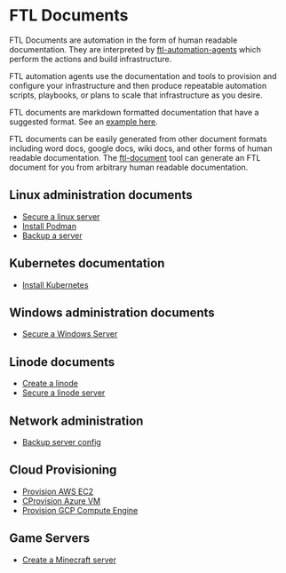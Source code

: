 # FTL Documents

FTL Documents are automation in the form of human readable documentation.  They
are interpreted by [ftl-automation-agents]() which perform the actions and build
infrastructure.

FTL automation agents use the documentation and tools to provision and configure
your infrastructure and then produce repeatable automation scripts, playbooks, or
plans to scale that infrastructure as you desire.

FTL documents are markdown formatted documentation that have a suggested
format. See an [example here](examples/example-ftl-document.md).

FTL documents can be easily generated from other document formats including
word docs, google docs, wiki docs, and other forms of human readable
documentation.  The [ftl-document]() tool can generate an FTL document for you
from arbitrary human readable documentation.


## Linux administration documents

* [Secure a linux server](linux/secure_a_linux_server.md)
* [Install Podman](linux/install_podman.md)
* [Backup a server](linux/backup_a_server.md)

## Kubernetes documentation

* [Install Kubernetes](kubernetes/install_kubernetes.md)


## Windows administration documents

* [Secure a Windows Server](windows/secure_a_windows_server.md)


## Linode documents

* [Create a linode](linode/create_a_linode.md)
* [Secure a linode server](linode/secure_a_linode_server.md)


## Network administration

* [Backup server config](network/backup_server_config.md)


## Cloud Provisioning

* [Provision AWS EC2](cloud-provisioning/aws_ec2.md)
* [CProvision Azure VM](cloud-provisioning/azure_vm.md)
* [Provision GCP Compute Engine](cloud-provisioning/gcp_compute_engine.md)


## Game Servers

* [Create a Minecraft server](games/minecraft_server.md)
